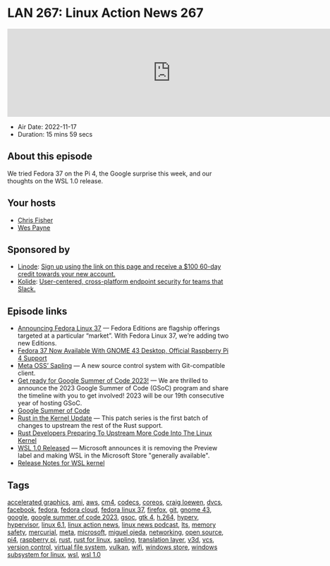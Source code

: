 # LAN 267: Linux Action News 267

<iframe src="https://player.fireside.fm/v2/DAcK9LdX+4n4uQElv?theme=dark" width="740" height="200" frameborder="0" scrolling="no"></iframe>

* Air Date: 2022-11-17
* Duration: 15 mins 59 secs

## About this episode

We tried Fedora 37 on the Pi 4, the Google surprise this week, and our thoughts on the WSL 1.0 release.

## Your hosts
* [Chris Fisher](https://linuxactionnews.com/hosts/chris)
* [Wes Payne](https://linuxactionnews.com/hosts/wes)

## Sponsored by

  * [Linode](http://linode.com/lan): [Sign up using the link on this page and receive a $100 60-day credit towards your new account. ](http://linode.com/lan)
  * [Kolide](https://kolide.com/lan): [User-centered, cross-platform endpoint security for teams that Slack. ](https://kolide.com/lan)



## Episode links

  * [Announcing Fedora Linux 37](https://fedoramagazine.org/announcing-fedora-37/ "Announcing Fedora Linux 37") — Fedora Editions are flagship offerings targeted at a particular “market”. With Fedora Linux 37, we’re adding two new Editions.
  * [Fedora 37 Now Available With GNOME 43 Desktop, Official Raspberry Pi 4 Support](https://www.phoronix.com/news/Fedora-37-Released "Fedora 37 Now Available With GNOME 43 Desktop, Official Raspberry Pi 4 Support")
  * [Meta OSS’ Sapling](https://engineering.fb.com/2022/11/15/open-source/sapling-source-control-scalable/ "Meta OSS’ Sapling") — A new source control system with Git-compatible client.
  * [Get ready for Google Summer of Code 2023!](https://opensource.googleblog.com/2022/11/get-ready-for-google-summer-of-code-2023.html "Get ready for Google Summer of Code 2023!") — We are thrilled to announce the 2023 Google Summer of Code (GSoC) program and share the timeline with you to get involved! 2023 will be our 19th consecutive year of hosting GSoC.
  * [Google Summer of Code](https://summerofcode.withgoogle.com/ "Google Summer of Code")
  * [Rust in the Kernel Update](https://lore.kernel.org/lkml/20221110164152.26136-1-ojeda@kernel.org/ "Rust in the Kernel Update") — This patch series is the first batch of changes to upstream the rest of the Rust support.
  * [Rust Developers Preparing To Upstream More Code Into The Linux Kernel](https://www.phoronix.com/news/More-Rust-Upstream-Prep-Linux "Rust Developers Preparing To Upstream More Code Into The Linux Kernel")
  * [WSL 1.0 Released](https://github.com/microsoft/WSL/releases/tag/1.0.0 "WSL 1.0 Released") — Microsoft announces it is removing the Preview label and making WSL in the Microsoft Store "generally available".
  * [Release Notes for WSL kernel](https://learn.microsoft.com/en-us/windows/wsl/kernel-release-notes "Release Notes for WSL kernel")



## Tags

[accelerated graphics](https://linuxactionnews.com/tags/accelerated%20graphics), [ami](https://linuxactionnews.com/tags/ami), [aws](https://linuxactionnews.com/tags/aws), [cm4](https://linuxactionnews.com/tags/cm4), [codecs](https://linuxactionnews.com/tags/codecs), [coreos](https://linuxactionnews.com/tags/coreos), [craig loewen](https://linuxactionnews.com/tags/craig%20loewen), [dvcs](https://linuxactionnews.com/tags/dvcs), [facebook](https://linuxactionnews.com/tags/facebook), [fedora](https://linuxactionnews.com/tags/fedora), [fedora cloud](https://linuxactionnews.com/tags/fedora%20cloud), [fedora linux 37](https://linuxactionnews.com/tags/fedora%20linux%2037), [firefox](https://linuxactionnews.com/tags/firefox), [git](https://linuxactionnews.com/tags/git), [gnome 43](https://linuxactionnews.com/tags/gnome%2043), [google](https://linuxactionnews.com/tags/google), [google summer of code 2023](https://linuxactionnews.com/tags/google%20summer%20of%20code%202023), [gsoc](https://linuxactionnews.com/tags/gsoc), [gtk 4](https://linuxactionnews.com/tags/gtk%204), [h.264](https://linuxactionnews.com/tags/h.264), [hyperv](https://linuxactionnews.com/tags/hyperv), [hypervisor](https://linuxactionnews.com/tags/hypervisor), [linux 6.1](https://linuxactionnews.com/tags/linux%206.1), [linux action news](https://linuxactionnews.com/tags/linux%20action%20news), [linux news podcast](https://linuxactionnews.com/tags/linux%20news%20podcast), [lts](https://linuxactionnews.com/tags/lts), [memory safety](https://linuxactionnews.com/tags/memory%20safety), [mercurial](https://linuxactionnews.com/tags/mercurial), [meta](https://linuxactionnews.com/tags/meta), [microsoft](https://linuxactionnews.com/tags/microsoft), [miguel ojeda](https://linuxactionnews.com/tags/miguel%20ojeda), [networking](https://linuxactionnews.com/tags/networking), [open source](https://linuxactionnews.com/tags/open%20source), [pi4](https://linuxactionnews.com/tags/pi4), [raspberry pi](https://linuxactionnews.com/tags/raspberry%20pi), [rust](https://linuxactionnews.com/tags/rust), [rust for linux](https://linuxactionnews.com/tags/rust%20for%20linux), [sapling](https://linuxactionnews.com/tags/sapling), [translation layer](https://linuxactionnews.com/tags/translation%20layer), [v3d](https://linuxactionnews.com/tags/v3d), [vcs](https://linuxactionnews.com/tags/vcs), [version control](https://linuxactionnews.com/tags/version%20control), [virtual file system](https://linuxactionnews.com/tags/virtual%20file%20system), [vulkan](https://linuxactionnews.com/tags/vulkan), [wifi](https://linuxactionnews.com/tags/wifi), [windows store](https://linuxactionnews.com/tags/windows%20store), [windows subsystem for linux](https://linuxactionnews.com/tags/windows%20subsystem%20for%20linux), [wsl](https://linuxactionnews.com/tags/wsl), [wsl 1.0](https://linuxactionnews.com/tags/wsl%201.0)